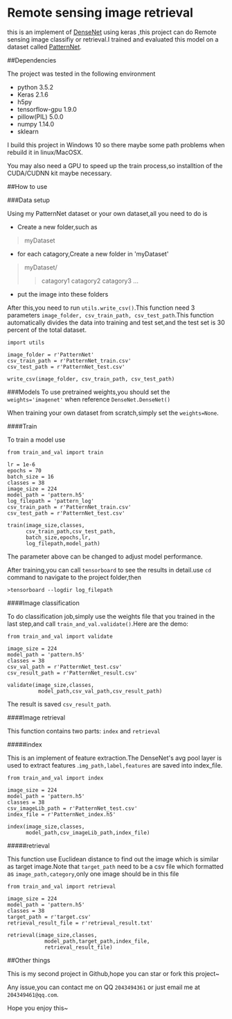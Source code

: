 # Remote sensing image retrieval
 
this is an implement of [DenseNet]() using keras ,this project can do Remote sensing image classifiy or retrieval.I trained and evaluated this model on a dataset called [PatternNet](https://www.researchgate.net/publication/317558235_PatternNet_A_Benchmark_Dataset_for_Performance_Evaluation_of_Remote_Sensing_Image_Retrieval).

##Dependencies

The project was tested in the following environment

- python 3.5.2
- Keras 2.1.6
- h5py
- tensorflow-gpu 1.9.0
- pillow(PIL) 5.0.0
- numpy 1.14.0
- sklearn

I build this project in Windows 10 so there maybe some path problems when rebuild it in linux/MacOSX.

You may also need a GPU to speed up the train process,so  installtion of the CUDA/CUDNN kit maybe necessary.


##How to use

###Data setup

Using my PatternNet dataset or your own dataset,all you need to do is

+ Create a new folder,such as

>myDataset

+ for each catagory,Create a new folder in 'myDataset' 
>myDataset/
>>catagory1
>>catagory2
>>catagory3
>>...

+ put the image into these folders

After this,you need to run `utils.write_csv()`.This function need 3 parameters `image_folder, csv_train_path, csv_test_path`.This function automatically divides the data into training and test set,and the test set is 30 percent of the total dataset.

	import utils

	image_folder = r'PatternNet'
    csv_train_path = r'PatternNet_train.csv'
    csv_test_path = r'PatternNet_test.csv'
    	
    write_csv(image_folder, csv_train_path, csv_test_path)

###Models
To use pretrained weights,you should set the `weights='imagenet'` when reference `DenseNet.DenseNet()`

When training your own dataset from scratch,simply set the `weights=None`.

####Train

To train a model use
	
	from train_and_val import train

	lr = 1e-6
    epochs = 70
    batch_size = 16
    classes = 38
    image_size = 224
    model_path = 'pattern.h5'
    log_filepath = 'pattern_log'
    csv_train_path = r'PatternNet_train.csv'
    csv_test_path = r'PatternNet_test.csv'

	train(image_size,classes,
          csv_train_path,csv_test_path,
          batch_size,epochs,lr,
          log_filepath,model_path)

The parameter above can be changed to adjust model performance.

After training,you can call `tensorboard` to see the results in detail.use `cd` command to navigate to the project folder,then

`>tensorboard --logdir log_filepath`

####Image classification

To do classification job,simply use the weights file that you trained in the last step,and call `train_and_val.validate()`.Here are the demo:

	from train_and_val import validate
	
	image_size = 224
	model_path = 'pattern.h5'
	classes = 38
	csv_val_path = r'PatternNet_test.csv'
	csv_result_path = r'PatternNet_result.csv'

	validate(image_size,classes,
              model_path,csv_val_path,csv_result_path)

The result is saved `csv_result_path`.

####Image retrieval

This function contains two parts: `index` and `retrieval`

#####index

This is an implement of feature extraction.The DenseNet's avg pool layer is used to extract features .`img_path,label,features` are saved into index_file.
	
	from train_and_val import index

	image_size = 224
	model_path = 'pattern.h5'
	classes = 38
	csv_imageLib_path = r'PatternNet_test.csv'
	index_file = r'PatternNet_index.h5'

	index(image_size,classes,
          model_path,csv_imageLib_path,index_file)

#####retrieval

This function use Euclidean distance to find out the image which is similar as target image.Note that `target_path` need to be a csv file which formatted as `image_path,category`,only one image should be in this file
	
	from train_and_val import retrieval

	image_size = 224
	model_path = 'pattern.h5'
	classes = 38
	target_path = r'target.csv'
	retrieval_result_file = r'retrieval_result.txt'

	retrieval(image_size,classes,
				model_path,target_path,index_file,
				retrieval_result_file)

##Other things

This is my second project in Github,hope you can star or fork this project~

Any issue,you can contact me on QQ `2043494361` or just email me at `204349461@qq.com`.

Hope you enjoy this~